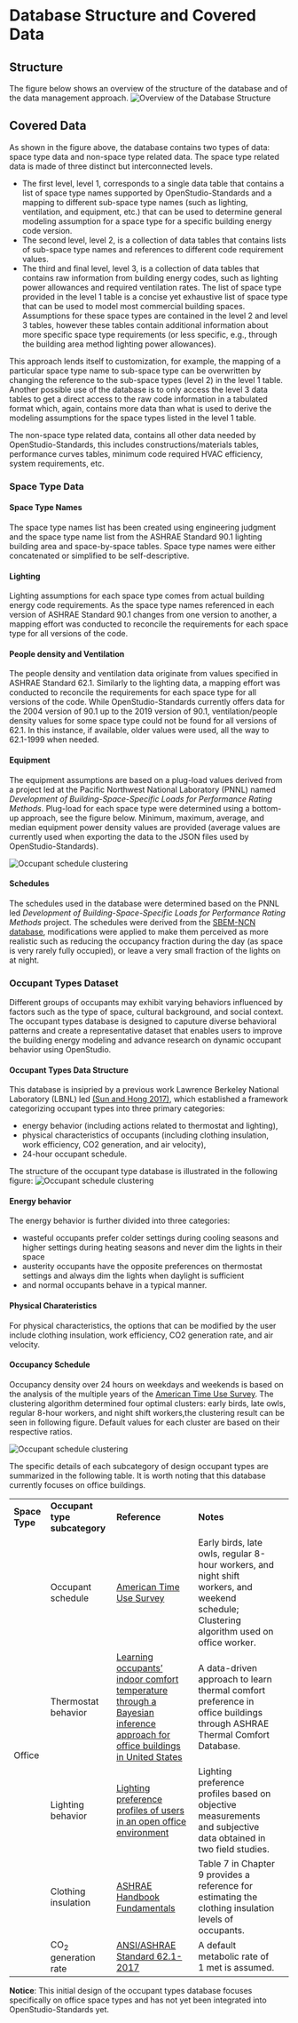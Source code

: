 # Database Structure and Covered Data
## Structure
The figure below shows an overview of the structure of the database and of the data management approach.
![Overview of the Database Structure](database_structure.png "Database Structure")
## Covered Data
As shown in the figure above, the database contains two types of data: space type data and non-space type related data. The space type related data is made of three distinct but interconnected levels.

- The first level, level 1, corresponds to a single data table that contains a list of space type names supported by OpenStudio-Standards and a mapping to different sub-space type names (such as lighting, ventilation, and equipment, etc.) that can be used to determine general modeling assumption for a space type for a specific building energy code version.
- The second level, level 2, is a collection of data tables that contains lists of sub-space type names and references to different code requirement values.
- The third and final level, level 3, is a collection of data tables that contains raw information from building energy codes, such as lighting power allowances and required ventilation rates.
The list of space type provided in the level 1 table is a concise yet exhaustive list of space type that can be used to model most commercial building spaces. Assumptions for these space types are contained in the level 2 and level 3 tables, however these tables contain additional information about more specific space type requirements (or less specific, e.g., through the building area method lighting power allowances).

This approach lends itself to customization, for example, the mapping of a particular space type name to sub-space type can be overwritten by changing the reference to the sub-space types (level 2) in the level 1 table. Another possible use of the database is to only access the level 3 data tables to get a direct access to the raw code information in a tabulated format which, again, contains more data than what is used to derive the modeling assumptions for the space types listed in the level 1 table.

The non-space type related data, contains all other data needed by OpenStudio-Standards, this includes constructions/materials tables, performance curves tables, minimum code required HVAC efficiency, system requirements, etc.

### Space Type Data
#### Space Type Names
The space type names list has been created using engineering judgment and the space type name list from the ASHRAE Standard 90.1 lighting building area and space-by-space tables. Space type names were either concatenated or simplified to be self-descriptive.
#### Lighting
Lighting assumptions for each space type comes from actual building energy code requirements. As the space type names referenced in each version of ASHRAE Standard 90.1 changes from one version to another, a mapping effort was conducted to reconcile the requirements for each space type for all versions of the code.
#### People density and Ventilation
The people density and ventilation data originate from values specified in ASHRAE Standard 62.1. Similarly to the lighting data, a mapping effort was conducted to reconcile the requirements for each space type for all versions of the code. While OpenStudio-Standards currently offers data for the 2004 version of 90.1 up to the 2019 version of 90.1, ventilation/people density values for some space type could not be found for all versions of 62.1. In this instance, if available, older values were used, all the way to 62.1-1999 when needed.
#### Equipment
The equipment assumptions are based on a plug-load values derived from a project led at the Pacific Northwest National Laboratory (PNNL) named *Development of Building-Space-Specific Loads for Performance Rating Methods*. Plug-load for each space type were determined using a bottom-up approach, see the figure below. Minimum, maximum, average, and median equipment power density values are provided (average values are currently used when exporting the data to the JSON files used by OpenStudio-Standards).

![Occupant schedule clustering](plug_loads_methodology.png "Occupant schedule clustering")
#### Schedules
The schedules used in the database were determined based on the PNNL led *Development of Building-Space-Specific Loads for Performance Rating Methods* project. The schedules were derived from the [SBEM-NCN database](https://www.ncm-pcdb.org.uk/sap/page.jsp?id=7), modifications were applied to make them perceived as more realistic such as reducing the occupancy fraction during the day (as space is very rarely fully occupied), or leave a very small fraction of the lights on at night. 

### Occupant Types Dataset
Different groups of occupants may exhibit varying behaviors influenced by factors such as the type of space, cultural background, and social context. The occupant types database is designed to caputure diverse behavioral patterns and create a representative dataset that enables users to improve the building energy modeling and advance research on dynamic occupant behavior using OpenStudio. 

#### Occupant Types Data Structure
This database is insipried by a previous work Lawrence Berkeley National Laboratory (LBNL) led [(Sun and Hong 2017)](https://www.sciencedirect.com/science/article/abs/pii/S0378778817302013), which established a framework categorizing occupant types into three primary categories: 
- energy behavior (including actions related to thermostat and lighting),
- physical characteristics of occupants (including clothing insulation, work efficiency, CO2 generation, and air velocity),
- 24-hour occupant schedule. 

The structure of the occupant type database is illustrated in the following figure:
![Occupant schedule clustering](Design_OT_sql.drawio.png "Occupant schedule clustering")

#### Energy behavior
The energy behavior is further divided into three categories:
- wasteful occupants prefer colder settings during cooling seasons and higher settings during heating seasons and never dim the lights in their space 
- austerity occupants have the opposite preferences on thermostat settings and always dim the lights when daylight is sufficient
- and normal occupants behave in a typical manner. 

#### Physical Charateristics
For physical characteristics, the options that can be modified by the user include clothing insulation, work efficiency, CO2 generation rate, and air velocity. 

#### Occupancy Schedule
Occupancy density over 24 hours on weekdays and weekends is based on the analysis of the multiple years of the [American Time Use Survey](https://www.bls.gov/tus/). The clustering algorithm determined four optimal clusters: early birds, late owls, regular 8-hour workers, and night shift workers,the clustering result can be seen in following figure. Default values for each cluster are based on their respective ratios.

![Occupant schedule clustering](ATUS_schedule.drawio.png "Occupant schedule clustering")


The specific details of each subcategory of design occupant types are summarized in the following table. It is worth noting that this database currently focuses on office buildings.


<table>
<tr><td><b>Space Type</b></td><td><b>Occupant type subcategory</b></td><td><b>Reference</b></td><td><b>Notes</b></td></tr>
<tr><td rowspan="6">Office</td><td>Occupant schedule</td><td><a href="https://www.bls.gov/tus/">American Time Use Survey</a></td><td>Early birds, late owls, regular 8-hour workers, and night shift workers, and weekend schedule; Clustering algorithm used on office worker.</td></tr>
<tr><td>Thermostat behavior</td><td><a href="https://www.sciencedirect.com/science/article/abs/pii/S1364032119308019">Learning occupants’ indoor comfort temperature through a Bayesian inference approach for office buildings in United States</td><td>A data-driven approach to learn thermal comfort preference in office buildings through ASHRAE Thermal Comfort Database.</td></tr>
<tr><td>Lighting behavior</td><td><a href="https://www.sciencedirect.com/science/article/pii/S0360132317300501">Lighting preference profiles of users in an open office environment</td><td>Lighting preference profiles based on objective measurements and subjective data obtained in two field studies.</td><td></tr>
<tr><td>Clothing insulation</td><td><a href="https://search.worldcat.org/title/2013-ASHRAE-handbook-:-fundamentals/oclc/882088522">ASHRAE Handbook Fundamentals</td><td>Table 7 in Chapter 9 provides a reference for estimating the clothing insulation levels of occupants. </td></tr>
<tr><td>CO<sub>2</sub> generation rate</td><td><a href="https://www.ashrae.org/technical-resources/standards-and-guidelines/read-only-versions-of-ashrae-standards">ANSI/ASHRAE Standard 62.1-2017 </td><td>A default metabolic rate of 1 met is assumed.</td><td></tr>
</table>

**Notice**: This initial design of the occupant types database focuses specifically on office space types and has not yet been integrated into OpenStudio-Standards yet. 
